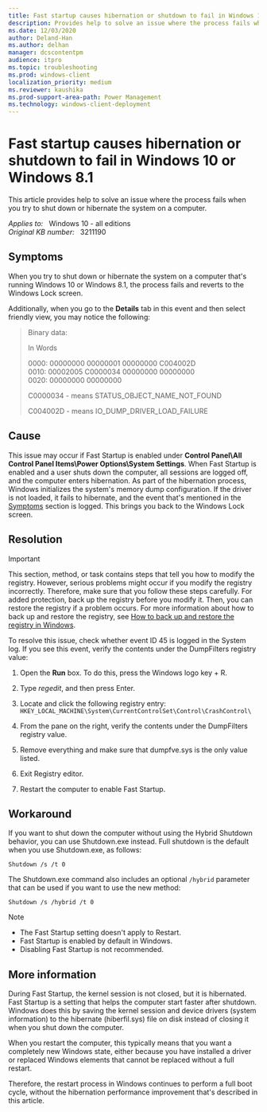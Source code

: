 ```yaml
---
title: Fast startup causes hibernation or shutdown to fail in Windows 10 or Windows 8.1
description: Provides help to solve an issue where the process fails when you try to shut down or hibernate the system on a computer.
ms.date: 12/03/2020
author: Deland-Han
ms.author: delhan
manager: dcscontentpm
audience: itpro
ms.topic: troubleshooting
ms.prod: windows-client
localization_priority: medium
ms.reviewer: kaushika
ms.prod-support-area-path: Power Management
ms.technology: windows-client-deployment
---
```

# Fast startup causes hibernation or shutdown to fail in Windows 10 or Windows 8.1

This article provides help to solve an issue where the process fails when you try to shut down or hibernate the system on a computer.

_Applies to:_ &nbsp; Windows 10 - all editions  
_Original KB number:_ &nbsp; 3211190

## Symptoms

When you try to shut down or hibernate the system on a computer that's running Windows 10 or Windows 8.1, the process fails and reverts to the Windows Lock screen.

Additionally, when you go to the **Details** tab in this event and then select friendly view, you may notice the following:

> Binary data:
>
> In Words
>
> 0000: 00000000 00000001 00000000 C004002D  
 0010: 00002005 C0000034 00000000 00000000  
 0020: 00000000 00000000
>
> C0000034 - means STATUS_OBJECT_NAME_NOT_FOUND
>
> C004002D - means IO_DUMP_DRIVER_LOAD_FAILURE

## Cause

This issue may occur if Fast Startup is enabled under **Control Panel\\All Control Panel Items\\Power Options\\System Settings**. When Fast Startup is enabled and a user shuts down the computer, all sessions are logged off, and the computer enters hibernation. As part of the hibernation process, Windows initializes the system's memory dump configuration. If the driver is not loaded, it fails to hibernate, and the event that's mentioned in the [Symptoms](#symptoms) section is logged. This brings you back to the Windows Lock screen.

## Resolution

> [!IMPORTANT]
> This section, method, or task contains steps that tell you how to modify the registry. However, serious problems might occur if you modify the registry incorrectly. Therefore, make sure that you follow these steps carefully. For added protection, back up the registry before you modify it. Then, you can restore the registry if a problem occurs. For more information about how to back up and restore the registry, see
[How to back up and restore the registry in Windows](https://support.microsoft.com/help/322756).

To resolve this issue, check whether event ID 45 is logged in the System log. If you see this event, verify the contents under the DumpFilters registry value:

1. Open the **Run** box. To do this, press the Windows logo key‌ + R.
2. Type *regedit*, and then press Enter.
3. Locate and click the following registry entry:  
    `HKEY_LOCAL_MACHINE\System\CurrentControlSet\Control\CrashControl\`

4. From the pane on the right, verify the contents under the DumpFilters registry value.
5. Remove everything and make sure that dumpfve.sys is the only value listed.
6. Exit Registry editor.
7. Restart the computer to enable Fast Startup.

## Workaround

If you want to shut down the computer without using the Hybrid Shutdown behavior, you can use Shutdown.exe instead. Full shutdown is the default when you use Shutdown.exe, as follows:

```console
Shutdown /s /t 0  
```

The Shutdown.exe command also includes an optional `/hybrid`  parameter that can be used if you want to use the new method:

```console
Shutdown /s /hybrid /t 0 
```

> [!NOTE]
>
> - The Fast Startup setting doesn't apply to Restart.
> - Fast Startup is enabled by default in Windows.
> - Disabling Fast Startup is not recommended.

## More information

During Fast Startup, the kernel session is not closed, but it is hibernated. Fast Startup is a setting that helps the computer start faster after shutdown. Windows does this by saving the kernel session and device drivers (system information) to the hibernate (hiberfil.sys) file on disk instead of closing it when you shut down the computer.

When you restart the computer, this typically means that you want a completely new Windows state, either because you have installed a driver or replaced Windows elements that cannot be replaced without a full restart.

Therefore, the restart process in Windows continues to perform a full boot cycle, without the hibernation performance improvement that's described in this article.
